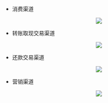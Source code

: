 
* 消费渠道

<p align="center">
<img src="https://github.com/IvanaXu/DecisionScience/releases/download/base/8.5.1.0-000.png">
</p>

* 转账取现交易渠道

<p align="center">
<img src="https://github.com/IvanaXu/DecisionScience/releases/download/base/8.5.1.0-001.png">
</p>


* 还款交易渠道

<p align="center">
<img src="https://github.com/IvanaXu/DecisionScience/releases/download/base/8.5.1.0-002.png">
</p>


* 营销渠道

<p align="center">
<img src="https://github.com/IvanaXu/DecisionScience/releases/download/base/8.5.1.0-003.png">
</p>
